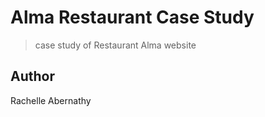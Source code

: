 # Alma Restaurant Case Study

> case study of Restaurant Alma website

## Author 

Rachelle Abernathy
